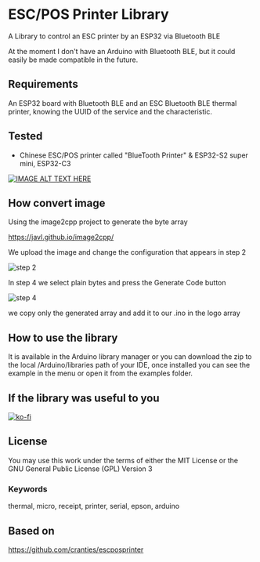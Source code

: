 # ESC/POS Printer Library

A Library to control an ESC printer by an ESP32 via Bluetooth BLE

At the moment I don't have an Arduino with Bluetooth BLE, but it could easily be made compatible in the future.

## Requirements

An ESP32 board with Bluetooth BLE and an ESC Bluetooth BLE thermal printer, knowing the UUID of the service and the characteristic.

## Tested

- Chinese ESC/POS printer called "BlueTooth Printer" & ESP32-S2 super mini, ESP32-C3

[![IMAGE ALT TEXT HERE](https://img.youtube.com/vi/GjCb8tO_vno/0.jpg)](https://www.youtube.com/watch?v=GjCb8tO_vno)

## How convert image

Using the image2cpp project to generate the byte array

https://javl.github.io/image2cpp/


We upload the image and change the configuration that appears in step 2

![step 2](https://github.com/rnrobles/esc-thermal-printer-ble/blob/main/images/image1.png?raw=true)

 
In step 4 we select plain bytes and press the Generate Code button

![step 4](https://github.com/rnrobles/esc-thermal-printer-ble/blob/main/images/image2.png?raw=true)

we copy only the generated array and add it to our .ino in the logo array

## How to use the library

It is available in the Arduino library manager or you can download the zip to the local /Arduino/libraries path of your IDE, once installed you can see the example in the menu or open it from the examples folder.


## If the library was useful to you
[![ko-fi](https://ko-fi.com/img/githubbutton_sm.svg)](https://ko-fi.com/A0A3RVNSG)

## License

You may use this work under the terms of either the MIT License or the GNU General Public License (GPL) Version 3


### Keywords

thermal, micro, receipt, printer, serial, epson, arduino


## Based on
https://github.com/cranties/escposprinter


